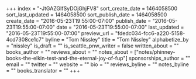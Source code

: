 +++
index = "-JtGAZGIfSyDOjGhjFV8"
sort_create_date = 1464058500
sort_last_updated = 1464058500
sort_publish_date = 1464058500
create_date = "2016-05-23T19:55:00-07:00"
publish_date = "2016-05-23T19:55:00-07:00"
date = "2016-05-23T19:55:00-07:00"
last_updated = "2016-05-23T19:55:00-07:00"
preview_url = "fdedc034-fcc6-a220-5158-4cd7308ce1c7"
byline = "Tom Nissley"
title = "Tom Nissley"
alphabetize_by = "nissley"
is_draft = ""
is_seattle_pnw_writer = false
written_about = ""
books_author = ""
reviews_about = ""
notes_about = ["notes/phinney-books-the-elkin-test-and-the-eternal-joy-of-fup"]
sponsorships_author = ""
email = ""
twitter = ""
website = ""
bio = ""
reviews_byline = ""
notes_byline = ""
books_translator = ""
+++
